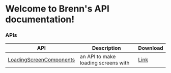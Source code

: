 # Welcome to Brenn's API documentation!

### APIs

API | Description | Download
--- | ----------- | --------
[LoadingScreenComponents](APIs\LoadingScreenComponents\LoadingScreenComponents.md) | an API to make loading screens with | [Link](https://www.dropbox.com/s/7zjns45ujuhxb1s/LoadingScreenComponents.dll?dl=1)
